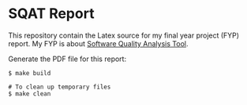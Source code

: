 # SQAT Report

This repository contain the Latex source for my final year project (FYP) report. My FYP is about [Software Quality Analysis Tool](https://github.com/Andyccs/sqat). 

Generate the PDF file for this report:

```Shell
$ make build

# To clean up temporary files
$ make clean
```

